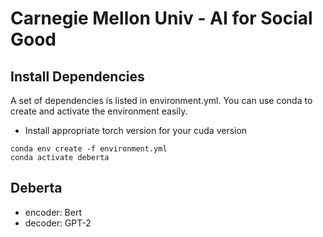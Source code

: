 # Carnegie Mellon Univ - AI for Social Good

## Install Dependencies
A set of dependencies is listed in environment.yml. You can use conda to create and activate the environment easily.
- Install appropriate torch version for your cuda version

```
conda env create -f environment.yml
conda activate deberta
```

## Deberta
- encoder: Bert
- decoder: GPT-2
